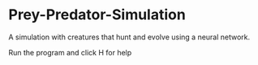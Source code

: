 # Prey-Predator-Simulation
A simulation with creatures that hunt and evolve using a neural network.

Run the program and click H for help
